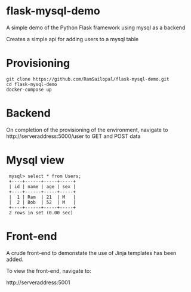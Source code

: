 # flask-mysql-demo

A simple demo of the Python Flask framework using mysql as a backend

Creates a simple api for adding users to a mysql table


# Provisioning

    git clone https://github.com/RamSailopal/flask-mysql-demo.git
    cd flask-mysql-demo
    docker-compose up
    
# Backend
    
    
On completion of the provisioning of the environment, navigate to http://serveraddress:5000/user to GET and POST data

# Mysql view

     mysql> select * from Users;
     +----+------+-----+-----+
     | id | name | age | sex |
     +----+------+-----+-----+
     |  1 | Ram  | 21  | M   |
     |  2 | Bob  | 52  | M   |
     +----+------+-----+-----+
     2 rows in set (0.00 sec)
     

# Front-end

A crude front-end to demonstate the use of Jinja templates has been added.

To view the front-end, navigate to:

http://serveraddress:5001



